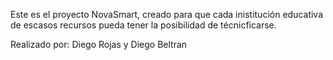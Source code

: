 Este es el proyecto NovaSmart, creado para que cada inistitución educativa de escasos recursos pueda tener la posibilidad de técnicficarse.

Realizado por: Diego Rojas y Diego Beltran